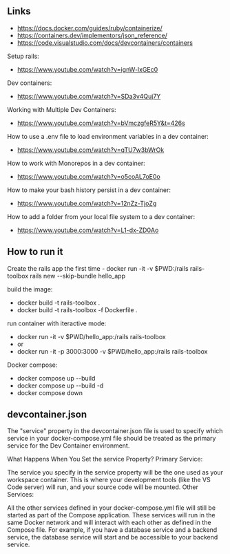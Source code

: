 ## Links
- https://docs.docker.com/guides/ruby/containerize/
- https://containers.dev/implementors/json_reference/
- https://code.visualstudio.com/docs/devcontainers/containers

Setup rails:
- https://www.youtube.com/watch?v=ignW-lxGEc0

Dev containers:
- https://www.youtube.com/watch?v=SDa3v4Quj7Y

Working with Multiple Dev Containers:
- https://www.youtube.com/watch?v=bVmczgfeR5Y&t=426s

How to use a .env file to load environment variables in a dev container:
- https://www.youtube.com/watch?v=qTU7w3bWrOk

How to work with Monorepos in a dev container:
- https://www.youtube.com/watch?v=o5coAL7oE0o

How to make your bash history persist in a dev container:
- https://www.youtube.com/watch?v=12nZz-TjoZg

How to add a folder from your local file system to a dev container:
- https://www.youtube.com/watch?v=L1-dx-ZD0Ao


## How to run it

Create the rails app the first time
    - docker run -it -v $PWD:/rails rails-toolbox rails new --skip-bundle hello_app

build the image:
- docker build -t rails-toolbox .  
- docker build -t rails-toolbox -f Dockerfile .  

run container with iteractive mode:
- docker run -it -v $PWD/hello_app:/rails rails-toolbox
- or 
- docker run -it -p 3000:3000 -v $PWD/hello_app:/rails rails-toolbox

Docker compose:
- docker compose up --build 
- docker compose up --build -d
- docker compose down


## devcontainer.json

The "service" property in the devcontainer.json file is used to specify which service in your docker-compose.yml file should be treated as the primary service for the Dev Container environment.

What Happens When You Set the service Property?
Primary Service:

The service you specify in the service property will be the one used as your workspace container. This is where your development tools (like the VS Code server) will run, and your source code will be mounted.
Other Services:

All the other services defined in your docker-compose.yml file will still be started as part of the Compose application. These services will run in the same Docker network and will interact with each other as defined in the Compose file.
For example, if you have a database service and a backend service, the database service will start and be accessible to your backend service.